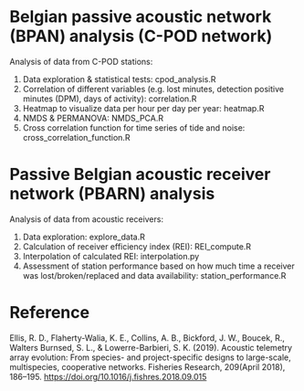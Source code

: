 # Belgian passive acoustic network (BPAN) analysis (C-POD network)
Analysis of data from C-POD stations:
1. Data exploration & statistical tests: cpod_analysis.R
2. Correlation of different variables (e.g. lost minutes, detection positive minutes (DPM), days of activity): correlation.R
3. Heatmap to visualize data per hour per day per year: heatmap.R
4. NMDS & PERMANOVA: NMDS_PCA.R
5. Cross correlation function for time series of tide and noise: cross_correlation_function.R

# Passive Belgian acoustic receiver network (PBARN) analysis
Analysis of data from acoustic receivers:
1. Data exploration: explore_data.R
2. Calculation of receiver efficiency index (REI): REI_compute.R
3. Interpolation of calculated REI: interpolation.py
4. Assessment of station performance based on how much time a receiver was lost/broken/replaced and data availability: station_performance.R

# Reference
Ellis, R. D., Flaherty-Walia, K. E., Collins, A. B., Bickford, J. W., Boucek, R., Walters Burnsed, S. L., & Lowerre-Barbieri, S. K. (2019). Acoustic telemetry array evolution: From species- and project-specific designs to large-scale, multispecies, cooperative networks. Fisheries Research, 209(April 2018), 186–195. https://doi.org/10.1016/j.fishres.2018.09.015


